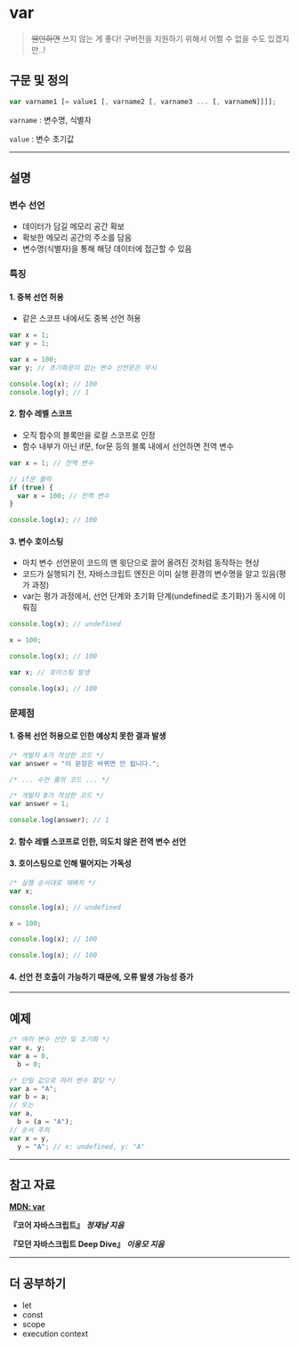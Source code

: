 # var

> ~~웬만하면~~ 쓰지 않는 게 좋다! 구버전을 지원하기 위해서 어쩔 수 없을 수도 있겠지만..!

## 구문 및 정의

```js
var varname1 [= value1 [, varname2 [, varname3 ... [, varnameN]]]];
```

`varname` : 변수명, 식별자

`value` : 변수 초기값

---

## 설명

### 변수 선언

- 데이터가 담길 메모리 공간 확보
- 확보한 메모리 공간의 주소를 담음
- 변수명(식별자)을 통해 해당 데이터에 접근할 수 있음

### 특징

#### 1. 중복 선언 허용

- 같은 스코프 내에서도 중복 선언 허용

```js
var x = 1;
var y = 1;

var x = 100;
var y; // 초기화문이 없는 변수 선언문은 무시

console.log(x); // 100
console.log(y); // 1
```

#### 2. 함수 레벨 스코프

- 오직 함수의 블록만을 로컬 스코프로 인정
- 함수 내부가 아닌 if문, for문 등의 블록 내에서 선언하면 전역 변수

```js
var x = 1; // 전역 변수

// if문 블럭
if (true) {
  var x = 100; // 전역 변수
}

console.log(x); // 100
```

#### 3. 변수 호이스팅

- 마치 변수 선언문이 코드의 맨 윗단으로 끌어 올려진 것처럼 동작하는 현상
- 코드가 실행되기 전, 자바스크립트 엔진은 이미 실행 환경의 변수명을 알고 있음(평가 과정)
- var는 평가 과정에서, 선언 단계와 초기화 단계(undefined로 초기화)가 동시에 이뤄짐

```js
console.log(x); // undefined

x = 100;

console.log(x); // 100

var x; // 호이스팅 발생

console.log(x); // 100
```

### 문제점

#### 1. 중복 선언 허용으로 인한 예상치 못한 결과 발생

```js
/* 개발자 A가 작성한 코드 */
var answer = "이 문장은 바뀌면 안 됩니다.";

/* ... 수만 줄의 코드 ... */

/* 개발자 B가 작성한 코드 */
var answer = 1;

console.log(answer); // 1
```

#### 2. 함수 레벨 스코프로 인한, 의도치 않은 전역 변수 선언

#### 3. 호이스팅으로 인해 떨어지는 가독성

```js
/* 실행 순서대로 재배치 */
var x;

console.log(x); // undefined

x = 100;

console.log(x); // 100

console.log(x); // 100
```

#### 4. 선언 전 호출이 가능하기 때문에, 오류 발생 가능성 증가

---

## 예제

```js
/* 여러 변수 선언 및 초기화 */
var x, y;
var a = 0,
  b = 0;

/* 단일 값으로 여러 변수 할당 */
var a = "A";
var b = a;
// 또는
var a,
  b = (a = "A");
// 순서 주의
var x = y,
  y = "A"; // x: undefined, y: "A"
```

---

## 참고 자료

[**MDN: var**](https://developer.mozilla.org/ko/docs/Web/JavaScript/Reference/Statements/var)

**『코어 자바스크립트』** **_정재남 지음_**

**『모던 자바스크립트 Deep Dive』** **_이웅모 지음_**

---

## 더 공부하기

- let
- const
- scope
- execution context
